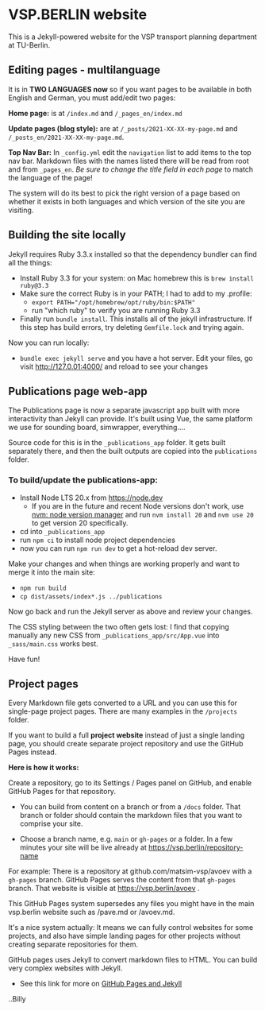 # VSP.BERLIN website

This is a Jekyll-powered website for the VSP transport planning department at TU-Berlin.

## Editing pages - multilanguage

It is in **TWO LANGUAGES now** so if you want pages to be available in both English and German, you must add/edit two pages:

**Home page:** is at `/index.md` and `/_pages_en/index.md`

**Update pages (blog style):** are at `/_posts/2021-XX-XX-my-page.md` and `/_posts_en/2021-XX-XX-my-page.md`.

**Top Nav Bar:** In `_config.yml` edit the `navigation` list to add items to the top nav bar. Markdown files with the names listed there will be read from root and from `_pages_en`. _Be sure to change the title field in each page_ to match the language of the page!

The system will do its best to pick the right version of a page based on whether it exists in both languages and which version of the site you are visiting.

## Building the site locally

Jekyll requires Ruby 3.3.x installed so that the dependency bundler can find all the things:

- Install Ruby 3.3 for your system: on Mac homebrew this is `brew install ruby@3.3`
- Make sure the correct Ruby is in your PATH; I had to add to my .profile:
  - `export PATH="/opt/homebrew/opt/ruby/bin:$PATH"`
  - run "which ruby" to verify you are running Ruby 3.3
- Finally run `bundle install`. This installs all of the jekyll infrastructure. If this step has build errors, try deleting `Gemfile.lock` and trying again.

Now you can run locally:

- `bundle exec jekyll serve` and you have a hot server. Edit your files, go visit http://127.0.01:4000/ and reload to see your changes

## Publications page web-app

The Publications page is now a separate javascript app built with more interactivity than Jekyll can provide. It's built using Vue, the same platform we use for sounding board, simwrapper, everything....

Source code for this is in the `_publications_app` folder.  It gets built separately there, and then the built outputs are copied into the `publications` folder.

### To build/update the publications-app:

- Install Node LTS 20.x from https://node.dev
  - If you are in the future and recent Node versions don't work, use [nvm: node version manager](https://github.com/nvm-sh/nvm?tab=readme-ov-file#installing-and-updating) and run `nvm install 20` and `nvm use 20` to get version 20 specifically.
- cd into `_publications_app`
- run `npm ci` to install node project dependencies
- now you can run `npm run dev` to get a hot-reload dev server.

Make your changes and when things are working properly and want to merge it into the main site:

- `npm run build`
- `cp dist/assets/index*.js ../publications`

Now go back and run the Jekyll server as above and review your changes.

The CSS styling between the two often gets lost: I find that copying manually any new CSS from `_publications_app/src/App.vue` into `_sass/main.css` works best.

Have fun!

## Project pages

Every Markdown file gets converted to a URL and you can use this for single-page project pages. There are many examples in the `/projects` folder.

If you want to build a full **project website** instead of just a single landing page, you should create separate project repository and use the GitHub Pages instead.

**Here is how it works:**

Create a repository, go to its Settings / Pages panel on GitHub, and enable GitHub Pages for that repository.

- You can build from content on a branch or from a `/docs` folder. That branch or folder should contain the markdown files that you want to comprise your site.

- Choose a branch name, e.g. `main` or `gh-pages` or a folder. In a few minutes your site will be live already at https://vsp.berlin/repository-name

For example: There is a repository at github.com/matsim-vsp/avoev with a `gh-pages` branch. GitHub Pages serves the content from that `gh-pages` branch. That website is visible at https://vsp.berlin/avoev .

This GitHub Pages system supersedes any files you might have in the main vsp.berlin website such as /pave.md or /avoev.md.

It's a nice system actually: It means we can fully control websites for some projects, and also have simple landing pages for other projects without creating separate repositories for them.

GitHub pages uses Jekyll to convert markdown files to HTML. You can build very complex websites with Jekyll.

- See this link for more on [GitHub Pages and Jekyll](https://docs.github.com/en/pages/setting-up-a-github-pages-site-with-jekyll)

..Billy

